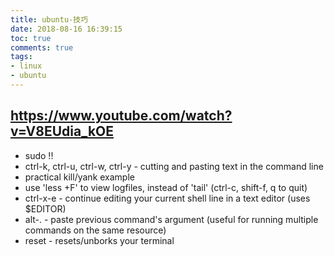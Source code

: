 ```yaml
---
title: ubuntu-技巧
date: 2018-08-16 16:39:15
toc: true
comments: true
tags:
- linux
- ubuntu
---
```


## https://www.youtube.com/watch?v=V8EUdia_kOE
- sudo !!
- ctrl-k, ctrl-u, ctrl-w, ctrl-y - cutting and pasting text in the command line
- practical kill/yank example
- use 'less +F' to view logfiles, instead of 'tail' (ctrl-c, shift-f, q to quit)
- ctrl-x-e - continue editing your current shell line in a text editor (uses $EDITOR)
- alt-. - paste previous command's argument (useful for running multiple commands on the same resource)
- reset - resets/unborks your terminal
